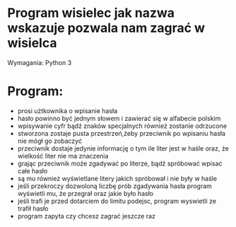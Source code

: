 # Program wisielec jak nazwa wskazuje pozwala nam zagrać w wisielca

Wymagania: Python 3

# Program:
- prosi użtkownika o wpisanie hasła
- hasło powinno być jednym słowem i zawierać się w alfabecie polskim
- wpisywanie cyfr bądź znaków specjalnych również zostanie odrzucone
- stworzona zostaje pusta przestrzeń,żeby przeciwnik po wpisaniu hasła nie mógł go zobaczyć
- przeciwnik dostaje jedynie informację o tym ile liter jest w haśle oraz, że wielkość liter nie ma znaczenia
- grając przeciwnik może zgadywać po literze, bądź spróbować wpisać całe hasło
- są mu również wyświetlane litery jakich spróbował i nie były w haśle
- jeśli przekroczy dozwoloną liczbę prób zgadywania hasła program wyświetli mu, że przegrał oraz jakie było hasło
- jeśli trafi je przed dotarciem do limitu podejsc, program wyswietli ze trafił hasło
- program zapyta czy chcesz zagrać jeszcze raz
